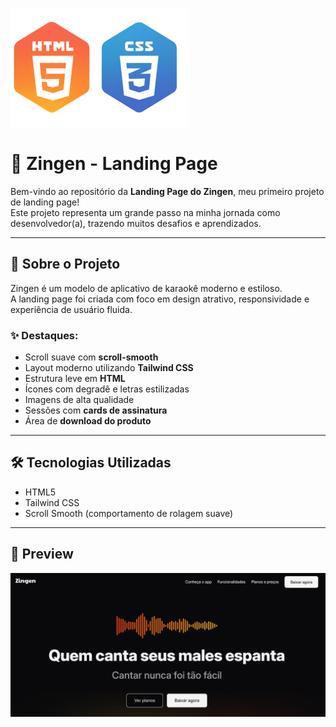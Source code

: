 ![Screenshot da Landing Page](assets/html-css.png)

# 🎤 Zingen - Landing Page

Bem-vindo ao repositório da **Landing Page do Zingen**, meu primeiro projeto de landing page!  
Este projeto representa um grande passo na minha jornada como desenvolvedor(a), trazendo muitos desafios e aprendizados.

---

## 🚀 Sobre o Projeto

Zingen é um modelo de aplicativo de karaokê moderno e estiloso.  
A landing page foi criada com foco em design atrativo, responsividade e experiência de usuário fluida.

### ✨ Destaques:

- Scroll suave com **scroll-smooth**
- Layout moderno utilizando **Tailwind CSS**
- Estrutura leve em **HTML**
- Ícones com degradê e letras estilizadas
- Imagens de alta qualidade
- Sessões com **cards de assinatura**
- Área de **download do produto**

---

## 🛠️ Tecnologias Utilizadas

- HTML5  
- Tailwind CSS  
- Scroll Smooth (comportamento de rolagem suave)

---

## 📸 Preview

![Screenshot da Landing Page](assets/preview.png)
